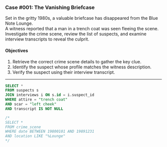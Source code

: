 ### Case #001: The Vanishing Briefcase
Set in the gritty 1980s, a valuable briefcase has disappeared from the Blue Note Lounge.   
A witness reported that a man in a trench coat was seen fleeing the scene.   
Investigate the crime scene, review the list of suspects, and examine interview transcripts to reveal the culprit.
  
#### Objectives
1. Retrieve the correct crime scene details to gather the key clue.
2. Identify the suspect whose profile matches the witness description.
3. Verify the suspect using their interview transcript.
---
```SQL
SELECT *
FROM suspects s
JOIN interviews i ON s.id = i.suspect_id 
WHERE attire = "trench coat"
AND scar = "left cheek"
AND transcript IS NOT NULL

/*
SELECT *
FROM crime_scene
WHERE date BETWEEN 19800101 AND 19891231
AND location LIKE "%Lounge"
*/
```
